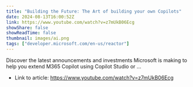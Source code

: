 ```yaml
---
title: "Building the Future​: The Art of building your own Copilots"
date: 2024-08-13T16:00:52Z
link: https://www.youtube.com/watch?v=z7mUkB06Ecg
showShare: false
showReadTime: false
thumbnail: images/ai.png
tags: ["developer.microsoft.com/en-us/reactor"]
---
```

Discover the latest announcements and investments Microsoft is making to help you extend M365 Copilot using Copilot Studio or ...

- Link to article: https://www.youtube.com/watch?v=z7mUkB06Ecg